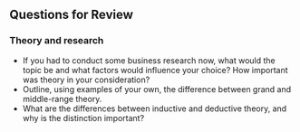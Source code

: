 ## Questions for Review

### Theory and research
- If you had to conduct some business research now, what would the topic be and what factors would influence your choice? How important was theory in your consideration?
- Outline, using examples of your own, the difference between grand and middle-range theory.
- What are the differences between inductive and deductive theory, and why is the distinction important?
